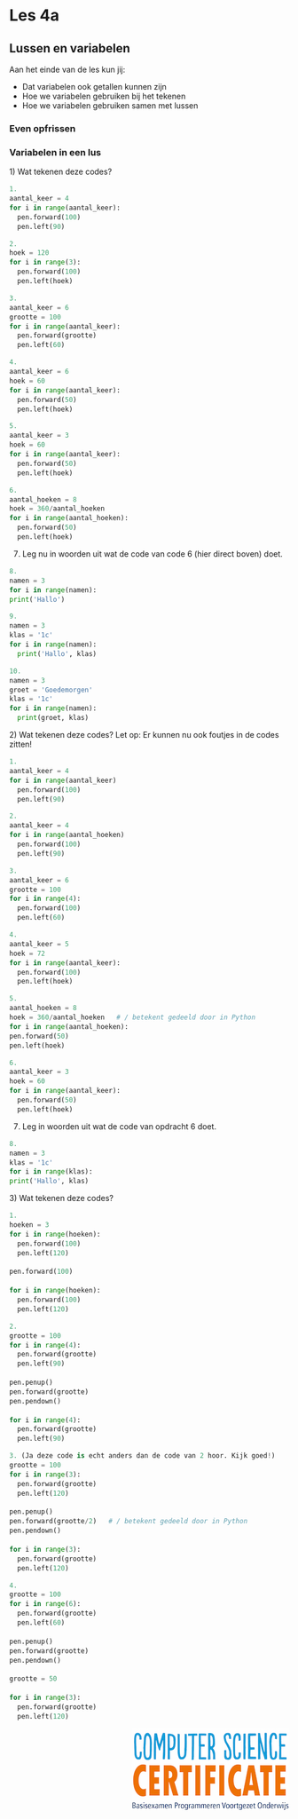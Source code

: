 # Les 4a

## Lussen en variabelen
Aan het einde van de les kun jij:
* Dat variabelen ook getallen kunnen zijn
* Hoe we variabelen gebruiken bij het tekenen
* Hoe we variabelen gebruiken samen met lussen

### Even opfrissen

### Variabelen in een lus
1\) Wat tekenen deze codes?

```python
1.
aantal_keer = 4
for i in range(aantal_keer):
  pen.forward(100)
  pen.left(90)
```

```python
2.
hoek = 120
for i in range(3):
  pen.forward(100)
  pen.left(hoek)
```

```python
3.
aantal_keer = 6
grootte = 100
for i in range(aantal_keer):
  pen.forward(grootte)
  pen.left(60)
```

```python
4.
aantal_keer = 6
hoek = 60
for i in range(aantal_keer):
  pen.forward(50)
  pen.left(hoek)
```

```python
5.
aantal_keer = 3
hoek = 60
for i in range(aantal_keer):
  pen.forward(50)
  pen.left(hoek)
```

```python
6.
aantal_hoeken = 8
hoek = 360/aantal_hoeken
for i in range(aantal_hoeken):
  pen.forward(50)
  pen.left(hoek)
```

7. Leg nu in woorden uit wat de code van code 6 \(hier direct boven\) doet.

```python
8.
namen = 3
for i in range(namen):
print('Hallo')
```

```python
9.
namen = 3
klas = '1c'
for i in range(namen):
  print('Hallo', klas)
```

```python
10.
namen = 3
groet = 'Goedemorgen'
klas = '1c'
for i in range(namen):
  print(groet, klas)
```

2\) Wat tekenen deze codes? Let op: Er kunnen nu ook foutjes in de codes zitten!

```python
1.
aantal_keer = 4
for i in range(aantal_keer)
  pen.forward(100)
  pen.left(90)
```

```python
2.
aantal_keer = 4
for i in range(aantal_hoeken)
  pen.forward(100)
  pen.left(90)
```

```python
3.
aantal_keer = 6
grootte = 100
for i in range(4):
  pen.forward(100)
  pen.left(60)
```

```python
4.
aantal_keer = 5
hoek = 72
for i in range(aantal_keer):
  pen.forward(100)
  pen.left(hoek)
```

```python
5.
aantal_hoeken = 8
hoek = 360/aantal_hoeken   # / betekent gedeeld door in Python
for i in range(aantal_hoeken):
pen.forward(50)
pen.left(hoek)
```

```python
6.
aantal_keer = 3
hoek = 60
for i in range(aantal_keer):
  pen.forward(50)
  pen.left(hoek)
```

7. Leg in woorden uit wat de code van opdracht 6 doet.

```python
8.
namen = 3
klas = '1c'
for i in range(klas):
print('Hallo', klas)
```

 3\) Wat tekenen deze codes? 

```python
1.
hoeken = 3
for i in range(hoeken):
  pen.forward(100)
  pen.left(120)

pen.forward(100)

for i in range(hoeken):
  pen.forward(100)
  pen.left(120)
```

```python
2.
grootte = 100
for i in range(4):
  pen.forward(grootte)
  pen.left(90)

pen.penup()
pen.forward(grootte)
pen.pendown()

for i in range(4):
  pen.forward(grootte)
  pen.left(90)
```

```python
3. (Ja deze code is echt anders dan de code van 2 hoor. Kijk goed!)
grootte = 100
for i in range(3):
  pen.forward(grootte)
  pen.left(120)

pen.penup()
pen.forward(grootte/2)   # / betekent gedeeld door in Python
pen.pendown()

for i in range(3):
  pen.forward(grootte)
  pen.left(120)
```

```python
4.
grootte = 100
for i in range(6):
  pen.forward(grootte)
  pen.left(60)

pen.penup()
pen.forward(grootte)
pen.pendown()

grootte = 50

for i in range(3):
  pen.forward(grootte)
  pen.left(120)
```

<img src="../../img/logoCSCert_10cm.jpg" align="right">
